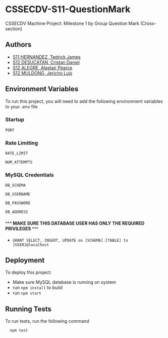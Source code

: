 # CSSECDV-S11-QuestionMark
CSSECDV Machine Project: Milestone 1 by Group Question Mark (Cross-section)
## Authors

- [S11 HERNANDEZ, Tedrick James](https://github.com/TedrickHernandez)
- [S12 DESUCATAN, Cristan Daniel](https://github.com/dot-nemo)
- [S12 ALEGRE, Alastair Pearce](https://github.com/TedrickHernandez)
- [S12 MULDONG, Jericho Luis](https://github.com/TedrickHernandez)


## Environment Variables

To run this project, you will need to add the following environment variables to your .env file

### Startup
`PORT`

### Rate Limiting
`RATE_LIMIT`

`NUM_ATTEMPTS`

### MySQL Credentials
`DB_SCHEMA`

`DB_USERNAME`

`DB_PASSWORD`

`DB_ADDRESS`
#### ^^^ MAKE SURE THIS DATABASE USER HAS ONLY THE REQUIRED PRIVILEGES ^^^
 * `GRANT SELECT, INSERT, UPDATE on [SCHEMA].[TABLE] to [USER]@localhost`
## Deployment

To deploy this project:
 * Make sure MySQL database is running on system
 * run `npm install` to build
 * run ```npm start```
## Running Tests

To run tests, run the following command

```bash
  npm test
```
